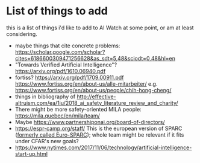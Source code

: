 # List of things to add

this is a list of things i'd like to add to AI Watch at some point, or am at
least considering.

- maybe things that cite concrete problems: https://scholar.google.com/scholar?cites=6186600309471256628&as_sdt=5,48&sciodt=0,48&hl=en
- "Towards Verified Artificial Intelligence"? https://arxiv.org/pdf/1610.06940.pdf
- fortiss? https://arxiv.org/pdf/1709.00911.pdf https://www.fortiss.org/en/about-us/alle-mitarbeiter/ e.g. https://www.fortiss.org/en/about-us/people/chih-hong-cheng/
- things in bibliography of http://effective-altruism.com/ea/1iu/2018_ai_safety_literature_review_and_charity/
- There might be more safety-oriented MILA people: https://mila.quebec/en/mila/team/
- Maybe https://www.partnershiponai.org/board-of-directors/
- https://espr-camp.org/staff/ This is the european version of SPARC ([formerly called Euro-SPARC](http://www.rationality.org/resources/updates/2017/cfar-2017-retrospective)); whole team might be relevant if it fits under CFAR's new goals?
- https://www.nytimes.com/2017/11/06/technology/artificial-intelligence-start-up.html
